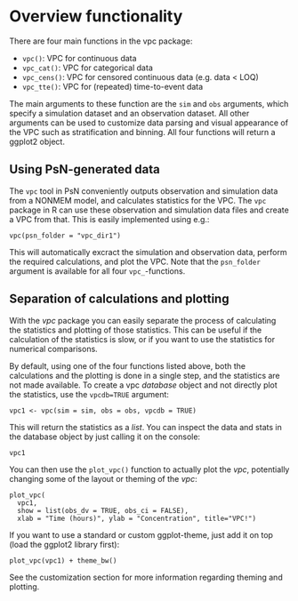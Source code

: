 # Overview functionality

There are four main functions in the vpc package:

- `vpc()`: VPC for continuous data
- `vpc_cat()`: VPC for categorical data
- `vpc_cens()`: VPC for censored continuous data (e.g. data < LOQ)
- `vpc_tte()`: VPC for (repeated) time-to-event data

The main arguments to these function are the `sim` and `obs` arguments, which specify a simulation dataset and an observation dataset. All other arguments can be used to customize data parsing and visual appearance of the VPC such as stratification and binning. All four functions will return a ggplot2 object.

## Using PsN-generated data

The `vpc` tool in PsN conveniently outputs observation and simulation data from a NONMEM model, and calculates statistics for the VPC. The `vpc` package in R can use these observation and simulation data files and create a VPC from that. This is easily implemented using e.g.:

    vpc(psn_folder = "vpc_dir1")

This will automatically excract the simulation and observation data, perform the required calculations, and plot the VPC. Note that the `psn_folder` argument is available for all four `vpc_`-functions.

## Separation of calculations and plotting

With the *vpc* package you can easily separate the process of calculating the statistics and plotting of those statistics. This can be useful if the calculation of the statistics is slow, or if you want to use the statistics for numerical comparisons.

By default, using one of the four functions listed above, both the calculations and the plotting is done in a single step, and the statistics are not made available. To create a vpc *database* object and not directly plot the statistics, use the `vpcdb=TRUE` argument:

    vpc1 <- vpc(sim = sim, obs = obs, vpcdb = TRUE)

This will return the statistics as a *list*. You can inspect the data and stats in the database object by just calling it on the console:

    vpc1

You can then use the `plot_vpc()` function to actually plot the *vpc*, potentially changing some of the layout or theming of the *vpc*:

    plot_vpc(
      vpc1,
      show = list(obs_dv = TRUE, obs_ci = FALSE),
      xlab = "Time (hours)", ylab = "Concentration", title="VPC!")

If you want to use a standard or custom ggplot-theme, just add it on top (load the ggplot2 library first):

    plot_vpc(vpc1) + theme_bw()

See the customization section for more information regarding theming and plotting.
